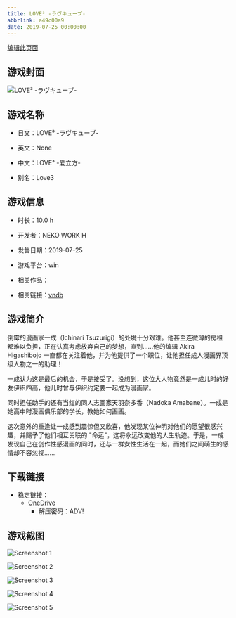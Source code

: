 ```yaml
---
title: LOVE³ -ラヴキューブ-
abbrlink: a49c00a9
date: 2019-07-25 00:00:00
---
```

[编辑此页面](https://github.com/ACG-3/ADV3-source/blob/main/source/_posts/games/LOVE%C2%B3%20-%E3%83%A9%E3%83%B4%E3%82%AD%E3%83%A5%E3%83%BC%E3%83%96-.md)

## 游戏封面

![LOVE³ -ラヴキューブ-](https://pan.timero.xyz/onedrive/img_lib_001/LOVE%C2%B3%20-%E3%83%A9%E3%83%B4%E3%82%AD%E3%83%A5%E3%83%BC%E3%83%96-_cover.avif)


## 游戏名称

- 日文：LOVE³ -ラヴキューブ-
- 英文：None
- 中文：LOVE³ -爱立方-

- 别名：Love3


## 游戏信息

- 时长：10.0 h
- 开发者：NEKO WORK H
- 发售日期：2019-07-25
- 游戏平台：win
- 相关作品：

- 相关链接：[vndb](https://vndb.org/v21676)


## 游戏简介

倒霉的漫画家一成（Ichinari Tsuzurigi）的处境十分艰难。他甚至连微薄的房租都难以负担，正在认真考虑放弃自己的梦想，直到......他的编辑 Akira Higashibojo 一直都在关注着他，并为他提供了一个职位，让他担任成人漫画界顶级人物之一的助理！

一成认为这是最后的机会，于是接受了。没想到，这位大人物竟然是一成儿时的好友伊织四高，他儿时曾与伊织约定要一起成为漫画家。

同时担任助手的还有当红的同人志画家天羽奈多香（Nadoka Amabane）。一成是她高中时漫画俱乐部的学长，教她如何画画。

这次意外的重逢让一成感到震惊但又欣喜，他发现某位神明对他们的愿望很感兴趣，并赐予了他们相互关联的 "命运"，这将永远改变他的人生轨迹。于是，一成发现自己在创作性感漫画的同时，还与一群女性生活在一起，而她们之间萌生的感情却不容忽视......




## 下载链接

- 稳定链接：
    - [OneDrive](https://pan.timero.xyz/onedrive/adv_lib_001/LOVE%C2%B3%20-%E3%83%A9%E3%83%B4%E3%82%AD%E3%83%A5%E3%83%BC%E3%83%96-)
        - 解压密码：ADV!



## 游戏截图


![Screenshot 1](https://pan.timero.xyz/onedrive/img_lib_001/LOVE%C2%B3%20-%E3%83%A9%E3%83%B4%E3%82%AD%E3%83%A5%E3%83%BC%E3%83%96-_Screenshot_1.avif)

![Screenshot 2](https://pan.timero.xyz/onedrive/img_lib_001/LOVE%C2%B3%20-%E3%83%A9%E3%83%B4%E3%82%AD%E3%83%A5%E3%83%BC%E3%83%96-_Screenshot_2.avif)

![Screenshot 3](https://pan.timero.xyz/onedrive/img_lib_001/LOVE%C2%B3%20-%E3%83%A9%E3%83%B4%E3%82%AD%E3%83%A5%E3%83%BC%E3%83%96-_Screenshot_3.avif)

![Screenshot 4](https://pan.timero.xyz/onedrive/img_lib_001/LOVE%C2%B3%20-%E3%83%A9%E3%83%B4%E3%82%AD%E3%83%A5%E3%83%BC%E3%83%96-_Screenshot_4.avif)

![Screenshot 5](https://pan.timero.xyz/onedrive/img_lib_001/LOVE%C2%B3%20-%E3%83%A9%E3%83%B4%E3%82%AD%E3%83%A5%E3%83%BC%E3%83%96-_Screenshot_5.avif)


